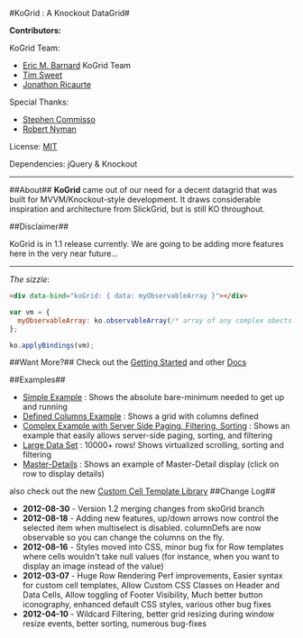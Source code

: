 #KoGrid : A Knockout DataGrid#

__Contributors:__

KoGrid Team:
* [Eric M. Barnard](https://github.com/ericmbarnard/KoGrid) KoGrid Team
* [Tim Sweet](http://ornerydevelopment.blogspot.com/)
* [Jonathon Ricaurte](https://github.com/xcrico)

Special Thanks:
* [Stephen Commisso](https://github.com/gdscommisso/KoGrid)
* [Robert Nyman](http://www.robertnyman.com)

License: [MIT](http://www.opensource.org/licenses/mit-license.php)

Dependencies: jQuery & Knockout
***
##About##
__KoGrid__ came out of our need for a decent datagrid that was built for MVVM/Knockout-style development. It draws considerable inspiration and architecture from SlickGrid, but is still KO throughout.


##Disclaimer##

KoGrid is in 1.1 release currently. We are going to be adding more features here in the very near future...

***
_The sizzle_:

```html
<div data-bind="koGrid: { data: myObservableArray }"></div>
```
```javascript
var vm = {
  myObservableArray: ko.observableArray(/* array of any complex obects */)
};

ko.applyBindings(vm);
```

##Want More?##
Check out the [Getting Started](https://github.com/ericmbarnard/KoGrid/wiki/Getting-Started) and other [Docs](https://github.com/ericmbarnard/KoGrid/wiki)

##Examples##
* [Simple Example](http://ericmbarnard.github.com/KoGrid/examples/SimpleExample.html) : Shows the absolute bare-minimum needed to get up and running
* [Defined Columns Example](http://ericmbarnard.github.com/KoGrid/examples/DefinedColumns.html) : Shows a grid with columns defined
* [Complex Example with Server Side Paging, Filtering, Sorting](http://ericmbarnard.github.com/KoGrid/examples/Complex-Server-Side-Paging.html) : Shows an example that easily allows server-side paging, sorting, and filtering
* [Large Data Set](http://ericmbarnard.github.com/KoGrid/examples/LargeData.html) : 10000+ rows! Shows virtualized scrolling, sorting and filtering
* [Master-Details](http://ericmbarnard.github.com/KoGrid/examples/MasterDetails.html) : Shows an example of Master-Detail display (click on row to display details)

also check out the new [Custom Cell Template Library](https://github.com/ericmbarnard/KoGrid/wiki/Cell-Template-Library)
##Change Log##
* __2012-08-30__ - Version 1.2 merging changes from skoGrid branch
* __2012-08-18__ - Adding new features, up/down arrows now control the selected item when multiselect is disabled. columnDefs are now observable so you can change the columns on the fly.
* __2012-08-16__ - Styles moved into CSS, minor bug fix for Row templates where cells wouldn't take null values (for instance, when you want to display an image instead of the value)
* __2012-03-07__ - Huge Row Rendering Perf improvements, Easier syntax for custom cell templates,  Allow Custom CSS Classes on Header and Data Cells, Allow toggling of Footer Visibility, Much better button iconography, enhanced default CSS styles, various other bug fixes
* __2012-04-10__ - Wildcard Filtering, better grid resizing during window resize events, better sorting, numerous bug-fixes